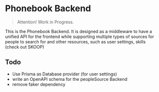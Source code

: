 # Phonebook Backend

> Attention! Work in Progress.

This is the Phonebook Backend. It is designed as a middleware to have a unified API for the frontend while supporting multiple types of sources for people to search for and other resources, such as user settings, skills (check out SKOOP)

## Todo

- Use Prisma as Database provider (for user settings)
- write an OpenAPI schema for the peopleSource Backend
- remove faker dependency
